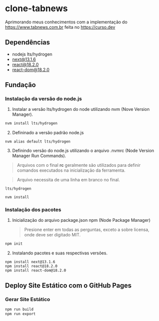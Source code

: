 # clone-tabnews

Aprimorando meus conhecimentos com a implementação do https://www.tabnews.com.br feita no https://curso.dev

## Dependências

- nodejs lts/hydrogen
- next@13.1.6
- react@18.2.0
- react-dom@18.2.0

## Fundação

### Instalação da versão do node.js

1. Instalar a versão lts/hydrogen do node utilizando nvm (Nove Version Manager).

```bash
nvm install lts/hydrogen
```

2. Defininado a versão padrão node.js

```
nvm alias default lts/hydrogen
```

3. Definindo versão do node.js utilizando o arquivo .nvmrc (Node Version Manager Run Commands).

> Arquivos com o final **rc** geralmente são utilizados para definir comandos executados na inicialização da ferramenta.

> Arquivo necessita de uma linha em branco no final.

```text
lts/hydrogen

```

```bash
nvm install
```

### Instalação dos pacotes

1. Inicialização do arquivo package.json npm (Node Package Manager)
   > Presione enter em todas as perguntas, exceto a sobre licensa, onde deve ser digitado MIT.

```bash
npm init
```

2. Instalando pacotes e suas respectivas versões.

```
npm install next@13.1.6
npm install react@18.2.0
npm install react-dom@18.2.0
```

## Deploy Site Estático com o GitHub Pages

### Gerar Site Estático

```bash
npm run build
npm run export
```
